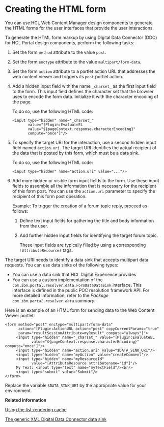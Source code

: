 # Creating the HTML form

You can use HCL Web Content Manager design components to generate the HTML forms for the user interfaces that provide the user interactions.

To generate the HTML form markup by using Digital Data Connector \(DDC\) for HCL Portal design components, perform the following tasks:

1.  Set the form `method` attribute to the value `post`.

2.  Set the form `enctype` attribute to the value `multipart/form-data`.

3.  Set the form `action` attribute to a portlet action URL that addresses the web content viewer and triggers its `post` portlet action.

4.  Add a hidden input field with the name `_charset_` as the first input field to the form. This input field defines the character set that the browser uses to encode the form data. Initialize it with the character encoding of the page.

    To do so, use the following HTML code:

    ```
    <input type="hidden" name="_charset_" 
           value="[Plugin:EvaluateEL 
           value="${pageContext.response.characterEncoding}" 
           compute="once"]"/>
    ```

5.  To specify the target URI for the interaction, use a second hidden input field named `action.uri`. The target URI identifies the actual recipient of the data that is posted by this form, which must be a data sink.

    To do so, use the following HTML code:

    ```
    <input type="hidden" name="action.uri" value="..."/>
    ```

6.  Add more hidden or visible form input fields to the form. Use these input fields to assemble all the information that is necessary for the recipient of this form post. You can use the `action.uri` parameter to specify the recipient of this form post operation.

    Example: To trigger the creation of a forum topic reply, proceed as follows:

    1.  Define text input fields for gathering the title and body information from the user.

    2.  Add further hidden input fields for identifying the target forum topic.

        These input fields are typically filled by using a corresponding `[AttributeResource]` tags.


The target URI needs to identify a data sink that accepts multipart data requests. You can use data sinks of the following types:

-   You can use a data sink that HCL Digital Experience provides
-   You can use a custom implementation of the `com.ibm.portal.resolver.data.FormDataDataSink` interface. This interface is defined in the public POC resolution framework API. For more detailed information, refer to the *Package `com.ibm.portal.resolver.data` summary*.

Here is an example of an HTML form for sending data to the Web Content Viewer portlet:

```
<form method="post" enctype="multipart/form-data" 
      action="[Plugin:ActionURL action="post" copyCurrentParams="true" 
      param="resultSessionAttribute=myResult" compute="always"]">
     <input type="hidden" name="_charset_" value="[Plugin:EvaluateEL 
            value="${pageContext.response.characterEncoding}" compute="once"]"/>
     <input type="hidden" name="action.uri" value="$DATA_SINK_URI"/>
     <input type="hidden" name="myAction" value="createComment"/>
     <input type="hidden" name="myResourceId" 
            value="[AttributeResource attributename="id"]"/>
     My Text: <input type="text" name="myTextField"/><br/>
     <input type="submit" value="Submit"/>
</form>
```

Replace the variable `$DATA_SINK_URI` by the appropriate value for your environment.


**Related information**  


[Using the list-rendering cache](../panel_help/plrf_tune_markup_chache.md)

[The generic XML Digital Data Connector data sink](../social/plrf_use_gen_xml_ddc_datasink.md)


